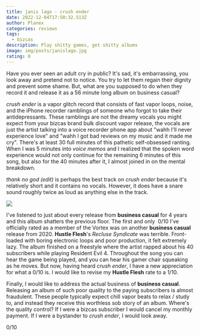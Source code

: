 ```yaml
---
title: janis lago - crush ender
date: 2022-12-04T17:50:32.513Z
author: Planex
categories: reviews
tags:
  - bizcas
description: Play shitty games, get shitty albums
image: img/posts/janislago.jpg
rating: 0
---
```

<!--StartFragment-->

Have you ever seen an adult cry in public? It's sad, it's embarrassing, you look away and pretend not to notice. You try to let them regain their dignity and prevent some shame. But, what are you supposed to do when they record it and release it as a 56 minute long album on business casual?

*crush ender* is a vapor glitch record that consists of fast vapor loops, noise, and the iPhone recorder ramblings of someone who forgot to take their antidepressants. These ramblings are not the dreamy vocals you might expect from your bizcas brand bulk discount vapor release, the vocals are just the artist talking into a voice recorder phone app about "wahh I'll never experience love" and "wahh I got bad reviews on my music and it made me cry". There's at least 30 full minutes of this pathetic self-obsessed ranting. When I was 5 minutes into *voice memos* and I realized that the spoken word experience would not only continue for the remaining 6 minutes of this song, but also for the 40 minutes after it, I almost joined in on the mental breakdown.

*thank no god (edit)* is perhaps the best track on *crush ender* because it's relatively short and it contains no vocals. However, it does have a snare sound roughly twice as loud as anything else in the track.

![](img/posts/snare.png)

<!--EndFragment-->

<!--StartFragment-->

I've listened to just about every release from **business casual** for 4 years and this album shatters the previous floor. The first and only  0/10 I've officially rated as a member of the Vortex was on another **business casual** release from 2020. **Hustle Flesh**'s *Recluse Syndicate* was terrible. Front-loaded with boring electronic loops and poor production, it felt extremely lazy. The album finished on a freestyle where the artist rapped about his 40 subscribers while playing Resident Evil 4. Throughout the song you can hear the game being played, and you can hear his gamer chair squeaking as he moves. But now, having heard *crush ender*, I have a new appreciation for what a 0/10 is. I would like to revise my **Hustle Flesh** rate to a 1/10.

Finally, I would like to address the actual business of **business casual**. Releasing an album of such poor quality to the paying subscribers is almost fraudulent. These people typically expect chill vapor beats to relax / study to, and instead they receive this worthless sob story of an album. Where's the quality control? If I were a bizcas subscriber I would cancel my monthly payment. If I were a bystander to *crush ender*, I would look away. 

0/10

<!--EndFragment-->
